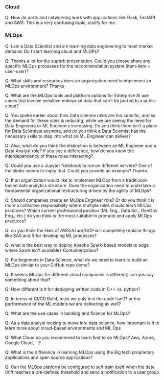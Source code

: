 ### Cloud

Q:  How do ports and networking work with applications like Flask, FastAPI and AWS.  This is a very confusing topic, clarify for me.

### MLOps

Q:  I am a Data Scientist and am learning data engineering to meet market demand. Do I start learning cloud and MLOPs?

Q:  Thanks a lot for the superb presentation. Could you please share any specific MLOps processes for the recommendation system (item-item + user-user)?

Q: What skills and resources does an organization need to implement an MLOps environment? Thanks

Q: What are the MLOps tools and platform options for Enterprise AI use cases that involve sensitive enterprise data that can't be ported to a public cloud?

Q: You spoke earlier about how Data science roles are too specific, and so the demand for these roles is reducing, while we are seeing the need for Data Engineers or ML Engineers increasing. Do you think there isn't a place for Data Scientists anymore, and do you think a Data Scientist has the necessary skills to step into what an ML Engineer can deliver? 

Q:  Also, what do you think the distinction is between an ML Engineer and a Data Analyst role? If you see a difference, how do you know the interdependency of these roles interacting?

Q: Could you use a Jupyter Notebook to run on different servers?  One of the slides seems to imply that.  Could you provide an example?  Thanks.

Q: If an organization would like to implement MLOps from a traditional-based data analytics structure. Does the organization need to undertake a fundamental organizational restructuring driven by the agility of MLOps?

Q: Should companies create an MLOps Engineer role? Or do you think it is more a collective responsibility where multiple roles should learn MLOps practices? Which current professional position (ML Eng., Data Sci., DevOps Eng., etc.) do you think is the most suitable to promote and apply MLOps practices?

Q: do you think the likes of AWS/Azure/GCP will completely replace things like SAS and R for developing ML processes? 

Q: what is the best way to deploy Apache Spark-based models to edge where Spark isn't available? Containerization?

Q:  ​​For beginners in Data Science, what do we need to learn to build an MLOps similar to your GitHub repo demo?

Q:  It seems MLOps for different cloud companies is different; can you say something about that?

Q:  How different is it for deploying written code in C++ vs. python?

Q:  In terms of CI/CD Build, must we only test the code itself? or the performance of the ML models we are delivering as well?

Q:  What are the use cases in banking and finance for MLOps?

Q:  As a data analyst looking to move into data science, how important is it to learn more about cloud-based environments and ML Ops

Q:  What Cloud do you recommend to learn first to do MLOps? Aws, Azure, Google Cloud, ...?

Q:  What is the difference in learning MLOps using the Big tech proprietary applications and open source applications?

Q:  Can the MLOps platform be configured to self train itself when the data drift reaches a pre-defined threshold and send a notification to a user group
